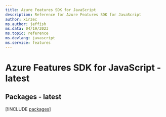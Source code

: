 ```yaml
---
title: Azure Features SDK for JavaScript
description: Reference for Azure Features SDK for JavaScript
author: xirzec
ms.author: jeffish
ms.data: 04/19/2023
ms.topic: reference
ms.devlang: javascript
ms.service: features
---
```

# Azure Features SDK for JavaScript - latest
## Packages - latest
[!INCLUDE [packages](features-index.md)]